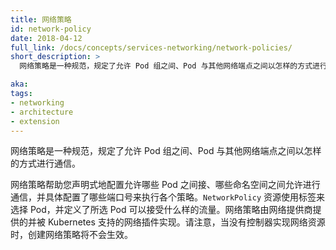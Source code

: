```yaml
---
title: 网络策略
id: network-policy
date: 2018-04-12
full_link: /docs/concepts/services-networking/network-policies/
short_description: >
  网络策略是一种规范，规定了允许 Pod 组之间、Pod 与其他网络端点之间以怎样的方式进行通信。

aka: 
tags:
- networking
- architecture
- extension
---
```


<!--
---
title: Network Policy
id: network-policy
date: 2018-04-12
full_link: /docs/concepts/services-networking/network-policies/
short_description: >
  A specification of how groups of Pods are allowed to communicate with each other and with other network endpoints.

aka: 
tags:
- networking
- architecture
- extension
---

<!--
 A specification of how groups of Pods are allowed to communicate with each other and with other network endpoints.
-->

网络策略是一种规范，规定了允许 Pod 组之间、Pod 与其他网络端点之间以怎样的方式进行通信。

<!--more--> 

<!--
Network Policies help you declaratively configure which Pods are allowed to connect to each other, which namespaces are allowed to communicate, and more specifically which port numbers to enforce each policy on. `NetworkPolicy` resources use labels to select Pods and define rules which specify what traffic is allowed to the selected Pods. Network Policies are implemented by a supported network plugin provided by a network provider. Be aware that creating a network resource without a controller to implement it will have no effect.
-->

网络策略帮助您声明式地配置允许哪些 Pod 之间接、哪些命名空间之间允许进行通信，并具体配置了哪些端口号来执行各个策略。`NetworkPolicy` 资源使用标签来选择 Pod，并定义了所选 Pod 可以接受什么样的流量。网络策略由网络提供商提供的并被 Kubernetes 支持的网络插件实现。请注意，当没有控制器实现网络资源时，创建网络策略将不会生效。
